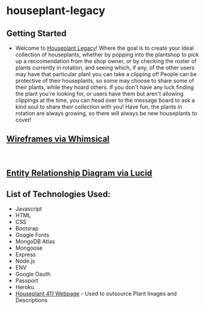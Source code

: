 # houseplant-legacy

## Getting Started
* Welcome to [Houseplant Legacy](https://houseplant-legacy.herokuapp.com/)! Where the goal is to create your ideal collection of houseplants, whether by popping into the plantshop to pick up a reccomendation from the shop owner, or by checking the roster of plants currently in rotation, and seeing which, if any, of the other users may have that particular plant you can take a clipping of! People can be protective of their houseplants, so some may choose to share some of their plants, while they hoard others. If you don't have any luck finding the plant you're looking for, or users have them but aren't allowing clippings at the time, you can head over to the message board to ask a kind soul to share their collection with you! Have fun, the plants in rotation are always growing, so there will always be new houseplants to covet! 

## [Wireframes via Whimsical](https://whimsical.com/EyZwK5a61Bu5Sggtb1MxUK)

![]()
![]()
![]()
![]()

## [Entity Relationship Diagram via Lucid](https://lucid.app/lucidchart/7757d7e5-1188-4151-a901-19f58b9c0998/edit?shared=true&page=0_0#)


## List of Technologies Used:
* Javascript
* HTML
* CSS
* Bootsrap 
* Google Fonts
* MongoDB Atlas
* Mongoose
* Express
* Node.js
* ENV
* Google Oauth
* Passport
* Heroku
* [Houseplant 411 Webpage](https://www.houseplant411.com/houseplant) - Used to outsource Plant Images and Descriptions 